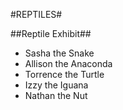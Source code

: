 #REPTILES#

##Reptile Exhibit##

* Sasha the Snake 
* Allison the Anaconda
* Torrence the Turtle 
* Izzy the Iguana
* Nathan the Nut
